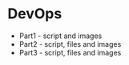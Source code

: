 # DevOps
- Part1 - script and images
- Part2 - script, files and images
- Part3 - script, files and images
